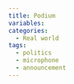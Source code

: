 ```yaml
---
title: Podium
variables:
categories:
  - Real world
tags:
  - politics
  - microphone
  - announcement
---
```


